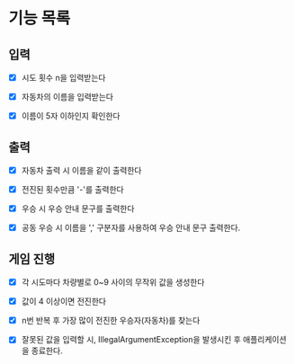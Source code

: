 # 기능 목록

## 입력
- [x] 시도 횟수 n을 입력받는다

- [x] 자동차의 이름을 입력받는다

- [x] 이름이 5자 이하인지 확인한다

## 출력
- [x] 자동차 출력 시 이름을 같이 출력한다

- [x] 전진된 횟수만큼 '-'를 출력한다

- [x] 우승 시 우승 안내 문구를 출력한다

- [x] 공동 우승 시 이름을 ',' 구분자를 사용하여 우승 안내 문구 출력한다.

## 게임 진행
- [x] 각 시도마다 차량별로 0~9 사이의 무작위 값을 생성한다

- [x] 값이 4 이상이면 전진한다

- [x] n번 반복 후 가장 많이 전진한 우승자(자동차)를 찾는다

- [x] 잘못된 값을 입력할 시, IllegalArgumentException을 발생시킨 후 애플리케이션을 종료한다.